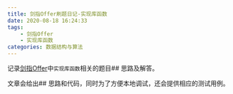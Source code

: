 ```yaml
---
title: 剑指Offer刷题日记-实现库函数
date: 2020-08-18 16:24:33
tags: 
    - 剑指Offer
    - 实现库函数
categories: 数据结构与算法 
---
```


记录[剑指Offer](https://leetcode-cn.com/problemset/lcof/)中``实现库函数``相关的题目## 思路及解答。

文章会给出## 思路和代码，同时为了方便本地调试，还会提供相应的测试用例。

<!-- more -->



